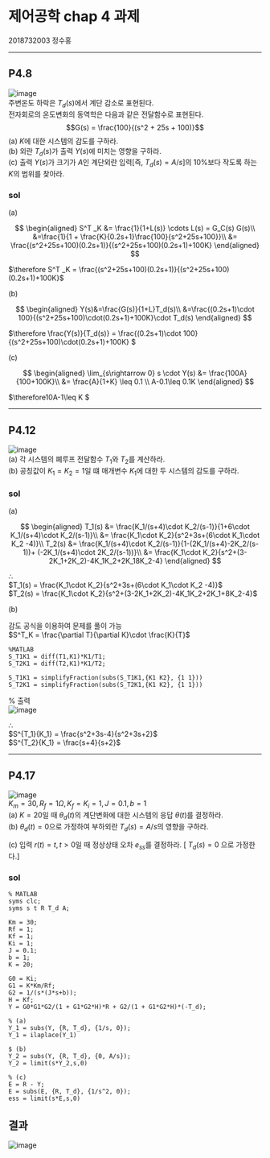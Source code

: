 # 제어공학 chap 4 과제
2018732003 정수홍 

---  
## P4.8  
![image](https://github.com/juhwan98/Control-Engineering/assets/113814473/f2c875f1-2dc3-4240-93db-bdb20f97b30e)  
주변온도 하락은 $T_d(s)$에서 계단 감소로 표현된다.  
전자회로의 온도변화의 동역학은 다음과 같은 전달함수로 표현된다.  
$$G(s) = \frac{100}{(s^2 + 25s + 100)}$$
(a) $K$에 대한 시스템의 감도를 구하라.  
(b) 외란 $T_d(s)$가 출력 $Y(s)$에 미치는 영향을 구하라.  
(c) 출력 $Y(s)$가 크기가 $A$인 계단외란 입력[즉, $T_d(s)=A/s$]의 10%보다 작도록 하는 $K$의 범위를 찾아라.  

### sol  
(a)  

$$
\begin{aligned}
S^T _K &= \frac{1}{1+L(s)} \cdots L(s) = G_C(s) G(s)\\
&=\frac{1}{1 + \frac{K}{0.2s+1}\frac{100}{s^2+25s+100}}\\
&= \frac{(s^2+25s+100)(0.2s+1)}{(s^2+25s+100)(0.2s+1)+100K}
\end{aligned}
$$  

$\therefore S^T _K = \frac{(s^2+25s+100)(0.2s+1)}{(s^2+25s+100)(0.2s+1)+100K}$  

(b)  

$$
\begin{aligned}
Y(s)&=\frac{G(s)}{1+L}T_d(s)\\
&=\frac{(0.2s+1)\cdot 100}{(s^2+25s+100)\cdot(0.2s+1)+100K}\cdot T_d(s)
\end{aligned}
$$

$\therefore \frac{Y(s)}{T_d(s)} = \frac{(0.2s+1)\cdot 100}{(s^2+25s+100)\cdot(0.2s+1)+100K} $  

(c)  

$$
\begin{aligned}
\lim_{s\rightarrow 0} s \cdot Y(s) &= \frac{100A}{100+100K}\\
&= \frac{A}{1+K} \leq 0.1 \\
A-0.1\leq 0.1K
\end{aligned}
$$

$\therefore10A-1\leq K $

---
## P4.12  
![image](https://github.com/juhwan98/Control-Engineering/assets/113814473/a56c2e73-af3c-4750-8003-dbbb1728e1b6)   
(a) 각 시스템의 폐루프 전달함수 $T_1$와 $T_2$를 계산하라.  
(b) 공칭값이 $K_1 = K_2 = 1$일 떄 매개변수 $K_1$에 대한 두 시스템의 감도를 구하라.  

### sol  
(a)  

$$
\begin{aligned}
T_1(s) &= \frac{K_1/(s+4)\cdot K_2/(s-1)}{1+6\cdot K_1/(s+4)\cdot K_2/(s-1)}\\
&= \frac{K_1\cdot K_2}{s^2+3s+(6\cdot K_1\cdot K_2 -4)}\\
T_2(s) &= \frac{K_1/(s+4)\cdot K_2/(s-1)}{1-(2K_1/(s+4)-2K_2/(s-1))+ (-2K_1/(s+4)\cdot 2K_2/(s-1))}\\
&= \frac{K_1\cdot K_2}{s^2+(3-2K_1+2K_2)-4K_1K_2+2K_18K_2-4}
\end{aligned}
$$

$\therefore$  
$T_1(s) = \frac{K_1\cdot K_2}{s^2+3s+(6\cdot K_1\cdot K_2 -4)}$  
$T_2(s) = \frac{K_1\cdot K_2}{s^2+(3-2K_1+2K_2)-4K_1K_2+2K_1+8K_2-4}$  

(b)

감도 공식을 이용하여 문제를 풀이 가능  
$S^T_K = \frac{\partial T}{\partial K}\cdot \frac{K}{T}$  

```
%MATLAB
S_T1K1 = diff(T1,K1)*K1/T1;
S_T2K1 = diff(T2,K1)*K1/T2;

S_T1K1 = simplifyFraction(subs(S_T1K1,{K1 K2}, {1 1}))
S_T2K1 = simplifyFraction(subs(S_T2K1,{K1 K2}, {1 1}))
```  
% 출력      
![image](https://github.com/juhwan98/Control-Engineering/assets/113814473/921b99b3-a5cc-4968-91ac-b17cfb178c75)

$\therefore$  
$S^{T_1}{K_1} = \frac{s^2+3s-4}{s^2+3s+2}$  
$S^{T_2}{K_1} = \frac{s+4}{s+2}$  

---
## P4.17  
![image](https://github.com/juhwan98/Control-Engineering/assets/113814473/cbd58c1e-ff87-4526-aed5-159ce22f526f)  
 $K_m=30, R_f = 1 \Omega , K_f = K_i = 1, J = 0.1, b = 1$  
(a) $K=20$일 때 $\theta _d(t)$의 계단변화에 대한 시스템의 응답 $\theta (t)$를 결정하라.  
(b) $\theta _d(t) = 0$으로 가정하여 부하외란 $T_d(s) = A/s$의 영향을 구하라.  

(c) 입력 $r(t) = t, t > 0$일 때 정상상태 오차 $e_{ss}$를 결정하라. [ $T_d(s) = 0$ 으로 가정한다.]  

### sol
```
% MATLAB
syms clc;
syms s t R T_d A;

Km = 30;
Rf = 1;
Kf = 1;
Ki = 1;
J = 0.1;
b = 1;
K = 20;

G0 = Ki;
G1 = K*Km/Rf;
G2 = 1/(s*(J*s+b));
H = Kf;
Y = G0*G1*G2/(1 + G1*G2*H)*R + G2/(1 + G1*G2*H)*(-T_d);

% (a)
Y_1 = subs(Y, {R, T_d}, {1/s, 0});
Y_1 = ilaplace(Y_1)

$ (b)
Y_2 = subs(Y, {R, T_d}, {0, A/s});
Y_2 = limit(s*Y_2,s,0)

% (c)
E = R - Y;
E = subs(E, {R, T_d}, {1/s^2, 0});
ess = limit(s*E,s,0)
```
## 결과  

![image](https://github.com/juhwan98/Control-Engineering/assets/113814473/b20ec1be-de48-4268-93c4-6b497c18a257)
